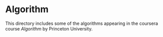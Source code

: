 # Algorithm
This directory includes some of the algorithms appearing in the coursera course *Algorithm* by Princeton University.
